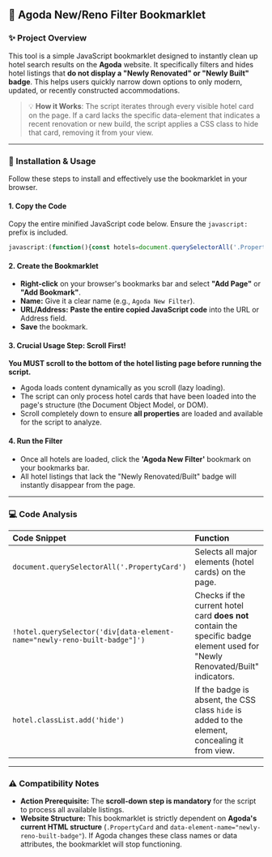 ## 🏨 Agoda New/Reno Filter Bookmarklet

### ✨ Project Overview

This tool is a simple JavaScript bookmarklet designed to instantly clean up hotel search results on the **Agoda** website. It specifically filters and hides hotel listings that **do not display a "Newly Renovated" or "Newly Built" badge**. This helps users quickly narrow down options to only modern, updated, or recently constructed accommodations.

> 💡 **How it Works**: The script iterates through every visible hotel card on the page. If a card lacks the specific data-element that indicates a recent renovation or new build, the script applies a CSS class to hide that card, removing it from your view.

---

### 🚀 Installation & Usage

Follow these steps to install and effectively use the bookmarklet in your browser.

#### 1. Copy the Code

Copy the entire minified JavaScript code below. Ensure the `javascript:` prefix is included.

```javascript
javascript:(function(){const hotels=document.querySelectorAll('.PropertyCard');hotels.forEach(hotel=>{if(!hotel.querySelector('div[data-element-name="newly-reno-built-badge"]')){hotel.classList.add('hide');}})})();
````

#### 2\. Create the Bookmarklet

  * **Right-click** on your browser's bookmarks bar and select **"Add Page"** or **"Add Bookmark"**.
  * **Name:** Give it a clear name (e.g., `Agoda New Filter`).
  * **URL/Address:** **Paste the entire copied JavaScript code** into the URL or Address field.
  * **Save** the bookmark.

#### 3\. **Crucial Usage Step: Scroll First\!**

**You MUST scroll to the bottom of the hotel listing page before running the script.**

  * Agoda loads content dynamically as you scroll (lazy loading).
  * The script can only process hotel cards that have been loaded into the page's structure (the Document Object Model, or DOM).
  * Scroll completely down to ensure **all properties** are loaded and available for the script to analyze.

#### 4\. Run the Filter

  * Once all hotels are loaded, click the **'Agoda New Filter'** bookmark on your bookmarks bar.
  * All hotel listings that lack the "Newly Renovated/Built" badge will instantly disappear from the page.

-----

### 💻 Code Analysis

| Code Snippet | Function |
| :--- | :--- |
| `document.querySelectorAll('.PropertyCard')` | Selects all major elements (hotel cards) on the page. |
| `!hotel.querySelector('div[data-element-name="newly-reno-built-badge"]')` | Checks if the current hotel card **does not** contain the specific badge element used for "Newly Renovated/Built" indicators. |
| `hotel.classList.add('hide')` | If the badge is absent, the CSS class `hide` is added to the element, concealing it from view. |

-----

### ⚠️ Compatibility Notes

  * **Action Prerequisite:** The **scroll-down step is mandatory** for the script to process all available listings.
  * **Website Structure:** This bookmarklet is strictly dependent on **Agoda's current HTML structure** (`.PropertyCard` and `data-element-name="newly-reno-built-badge"`). If Agoda changes these class names or data attributes, the bookmarklet will stop functioning.
